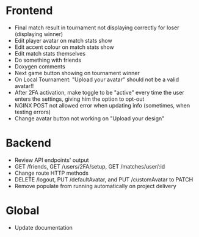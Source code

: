 # Frontend
- Final match result in tournament not displaying correctly for loser (displaying winner)
- Edit player avatar on match stats show
- Edit accent colour on match stats show
- Edit match stats themselves
- Do something with friends
- Doxygen comments
- Next game button showing on tournament winner
- On Local Tournament: "Upload your avatar" should not be a valid avatar!!
- After 2FA activation, make toggle to be "active" every time the user enters the settings, giving him the option to opt-out
- NGINX POST not allowed error when updating info (sometimes, when testing errors)
- Change avatar button not working on "Upload your design"

# Backend
- Review API endpoints' output
 - GET /friends, GET /users/2FA/setup, GET /matches/user/:id
- Change route HTTP methods
 - DELETE /logout, PUT /defaultAvatar, and PUT /customAvatar to PATCH
- Remove populate from running automatically on project delivery

# Global
- Update documentation